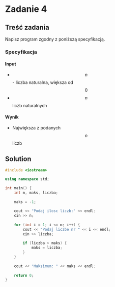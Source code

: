# Zadanie 4

## Treść zadania

Napisz program zgodny z poniższą specyfikacją.

### Specyfikacja

#### Input

* $$n$$ - liczba naturalna, większa od $$0$$ 
* $$n$$liczb naturalnych

#### Wynik

* Największa z podanych $$n$$ liczb

## Solution

```cpp
#include <iostream>

using namespace std;

int main() {
    int n, maks, liczba;
    
    maks = -1;
    
    cout << "Podaj ilosc liczb:" << endl;
    cin >> n;
    
    for (int i = 1; i <= n; i++) {
        cout << "Podaj liczbe nr " << i << endl;
        cin >> liczba;
        
        if (liczba > maks) {
            maks = liczba;
        }
    }
    
    cout << "Maksimum: " << maks << endl;
    
    return 0;
}
```
